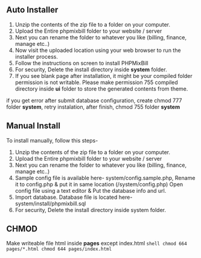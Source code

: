 Auto Installer
----
1. Unzip the contents of the zip file to a folder on your computer.
2. Upload the Entire phpmixbill folder to your website / server
3. Next you can rename the folder to whatever you like (billing, finance, manage etc..)
4. Now visit the uploaded location using your web browser to run the installer process.
5. Follow the instructions on screen to install PHPMixBill 
6. For security, Delete the install directory inside **system** folder.
7. If you see blank page after installation, it might be your compiled folder permission is not writable. Please make permission 755 compiled directory inside **ui** folder to store the generated contents from theme.

if you get error after submit database configuration, create chmod 777 folder **system**, retry instalation, after finish, chmod 755 folder **system**

Manual Install
----
To install manually, follow this steps-

1. Unzip the contents of the zip file to a folder on your computer.
2. Upload the Entire phpmixbill folder to your website / server
3. Next you can rename the folder to whatever you like (billing, finance, manage etc..)
4. Sample config file is available here- system/config.sample.php, Rename it to config.php & put it in same location (/system/config.php) Open config file using a text editor & Put the database info and url.
5. Import database. Database file is located here- system/install/phpmixbill.sql
6. For security, Delete the install directory inside system folder.

CHMOD
----
Make writeable file html inside **pages** except index.html
``shell
chmod 664 pages/*.html
chmod 644 pages/index.html
``
